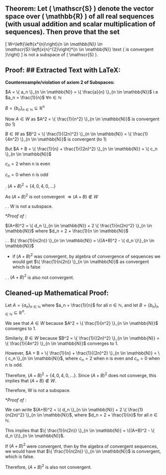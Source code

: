 ## Theorem: Let \( \mathscr{S} \) denote the vector space over \( \mathbb{R} \) of all real sequences (with usual addition and scalar multiplication of sequences). Then prove that the set
\[
W=\left\{\left\{x*{n}\right\}*{n \in \mathbb{N}} \in \mathscr{S}:\left\{x*{n}^{2}\right\}*{n \in \mathbb{N}} \text { is convergent }\right\}
\]
is not a subspace of \( \mathscr{S} \).


## Proof: ## Extracted Text with LaTeX:

**Counterexample/violation of axiom 2 of Subspaces:**

$A = \{ a_n \}_{n \in \mathbb{N}} = \{ \frac{a}{n} \}_{n \in \mathbb{N}}$  i.e  $a_n = \frac{1}{n}$  $\forall n \in \mathbb{N}$ 

$B = \{ b_n \}_{n \in \mathbb{N}} \subseteq \mathbb{R}^n$

Now $A \in W$ as $A^2 = \{ \frac{1}{n^2} \}_{n \in \mathbb{N}}$ is convergent (to 1)

$B \in W$ as $B^2 = \{ \frac{1}{(2n)^2} \}_{n \in \mathbb{N}} = \{ \frac{1}{4n^2} \}_{n \in \mathbb{N}}$ is convergent (to 1)

But $A + B = \{ \frac{1}{n} + \frac{1}{(2n)^2} \}_{n \in \mathbb{N}} = \{ c_n \}_{n \in \mathbb{N}}$

$c_n = 2$ when n is even

$c_n = 0$ when n is odd

.  $(A+B)^2 = \{ 4, 0, 4, 0, ... \}$

As $(A+B)^2$ is not convergent $\Rightarrow (A+B) \notin W$

. . W is not a subspace.

**Proof of *:**

$(A+B)^2 = \{ d_n \}_{n \in \mathbb{N}} + 2 \{ \frac{1}{n(2n)^2} \}_{n \in \mathbb{N}}$  where $d_n = 2 + \frac{1}{n \in \mathbb{N}}$

. . $\{ \frac{1}{n(2n)} \}_{n \in \mathbb{N}} = \{(A+B)^2 - \{ d_n \}\}_{n \in \mathbb{N}}$

- if $(A+B)^2$ was convergent, by algebra of convergence of sequences we would get  $\{ \frac{1}{n(2n)} \}_{n \in \mathbb{N}}$ as convergent which is false

. . $(A+B)^2$ is also not convergent. 


## Cleaned-up Mathematical Proof:

Let $A = \{ a_n \}_{n \in \mathbb{N}}$ where  $a_n = \frac{1}{n}$ for all $n \in \mathbb{N}$, and let $B = \{ b_n \}_{n \in \mathbb{N}} \subseteq \mathbb{R}^n$.

We see that $A \in W$ because $A^2 = \{ \frac{1}{n^2} \}_{n \in \mathbb{N}}$ converges to 1. 

Similarly, $B \in W$ because $B^2 = \{ \frac{1}{(2n)^2} \}_{n \in \mathbb{N}} = \{ \frac{1}{4n^2} \}_{n \in \mathbb{N}}$ converges to 1.

However, $A + B = \{ \frac{1}{n} + \frac{1}{(2n)^2} \}_{n \in \mathbb{N}} = \{ c_n \}_{n \in \mathbb{N}}$, where $c_n = 2$ when n is even and $c_n = 0$ when n is odd.

Therefore, $(A+B)^2 = \{ 4, 0, 4, 0, ... \}$. Since $(A+B)^2$ does not converge, this implies that $(A+B) \notin W$.

Therefore, W is not a subspace.

**Proof of *:**

We can write $(A+B)^2 = \{ d_n \}_{n \in \mathbb{N}} + 2 \{ \frac{1}{n(2n)^2} \}_{n \in \mathbb{N}}$, where $d_n = 2 + \frac{1}{n}$ for all $n \in \mathbb{N}$.

This implies that $\{ \frac{1}{n(2n)} \}_{n \in \mathbb{N}} = \{(A+B)^2 - \{ d_n \}\}_{n \in \mathbb{N}}$.

If $(A+B)^2$ were convergent, then by the algebra of convergent sequences, we would have that  $\{ \frac{1}{n(2n)} \}_{n \in \mathbb{N}}$ is convergent, which is false.

Therefore, $(A+B)^2$ is also not convergent. 
